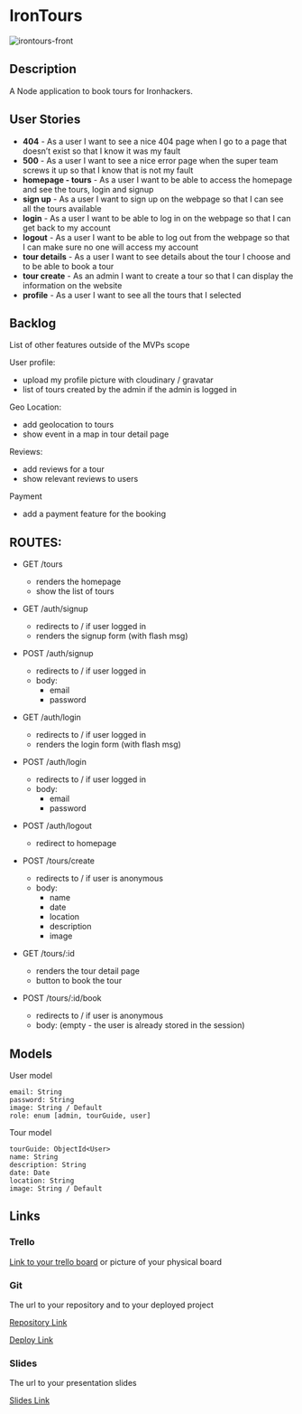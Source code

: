 # IronTours

![irontours-front](https://user-images.githubusercontent.com/8181053/148690734-5c08d292-53fa-427b-9bba-b08701b5cb52.png)

## Description

A Node application to book tours for Ironhackers.
 
## User Stories

- **404** - As a user I want to see a nice 404 page when I go to a page that doesn’t exist so that I know it was my fault 
- **500** - As a user I want to see a nice error page when the super team screws it up so that I know that is not my fault
- **homepage - tours** - As a user I want to be able to access the homepage and see the tours, login and signup
- **sign up** - As a user I want to sign up on the webpage so that I can see all the tours available
- **login** - As a user I want to be able to log in on the webpage so that I can get back to my account
- **logout** - As a user I want to be able to log out from the webpage so that I can make sure no one will access my account
- **tour details** - As a user I want to see details about the tour I choose and to be able to book a tour
- **tour create** - As an admin I want to create a tour so that I can display the information on the website
- **profile** - As a user I want to see all the tours that I selected

## Backlog

List of other features outside of the MVPs scope

User profile:
- upload my profile picture with cloudinary / gravatar
- list of tours created by the admin if the admin is logged in

Geo Location:
- add geolocation to tours 
- show event in a map in tour detail page

Reviews:
- add reviews for a tour
- show relevant reviews to users

Payment
- add a payment feature for the booking

## ROUTES:

- GET /tours
  - renders the homepage
  - show the list of tours
- GET /auth/signup
  - redirects to / if user logged in
  - renders the signup form (with flash msg)
- POST /auth/signup
  - redirects to / if user logged in
  - body:
    - email
    - password
- GET /auth/login
  - redirects to / if user logged in
  - renders the login form (with flash msg)
- POST /auth/login
  - redirects to / if user logged in
  - body:
    - email
    - password
- POST /auth/logout
  - redirect to homepage 

- POST /tours/create 
  - redirects to / if user is anonymous
  - body: 
    - name
    - date
    - location
    - description
    - image
- GET /tours/:id
  - renders the tour detail page
  - button to book the tour
- POST /tours/:id/book
  - redirects to / if user is anonymous
  - body: (empty - the user is already stored in the session)


## Models

User model
 
```
email: String
password: String
image: String / Default
role: enum [admin, tourGuide, user]
```

Tour model

```
tourGuide: ObjectId<User>
name: String
description: String
date: Date
location: String
image: String / Default 
``` 

## Links

### Trello

[Link to your trello board](https://trello.com/b/fUBvbpg5/kanban-template) or picture of your physical board

### Git

The url to your repository and to your deployed project

[Repository Link](https://github.com/karlajaramillo/irontours)

[Deploy Link](https://irontours.herokuapp.com)

### Slides

The url to your presentation slides

[Slides Link](https://docs.google.com/presentation/d/1ID3YVjUAl_WkPlTbIyOJ54M1rkpECa5a-JcYlxU6Ayk/edit?usp=sharing)


